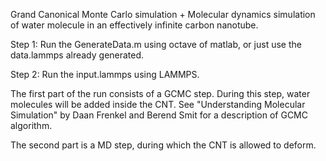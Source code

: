 Grand Canonical Monte Carlo simulation + Molecular dynamics simulation of water molecule in an effectively infinite carbon nanotube.

Step 1: Run the GenerateData.m using octave of matlab, or just use the data.lammps already generated.

Step 2: Run the input.lammps using LAMMPS.

The first part of the run consists of a GCMC step. During this step, water molecules will be added inside the CNT. See "Understanding Molecular Simulation" by Daan Frenkel and Berend Smit for a description of GCMC algorithm. 

The second part is a MD step, during which the CNT is allowed to deform. 
